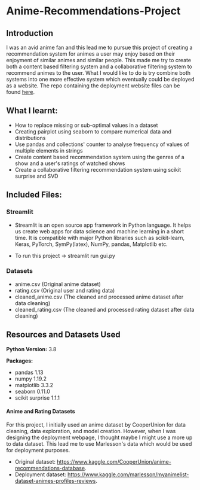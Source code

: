# Anime-Recommendations-Project

## Introduction

I was an avid anime fan and this lead me to pursue this project of creating a recommendation system for animes a user may enjoy based on their enjoyment of similar animes and similar people. This made me try to create both a content based filtering system and a collaborative filtering system to recommend animes to the user. What I would like to do is try combine both systems into one more effective system which eventually could be deployed as a website. The repo containing the deployment website files can be found [here](https://github.com/Zenoix/Anime-Recommendations-Deployment).

## What I learnt:

-   How to replace missing or sub-optimal values in a dataset
-   Creating pairplot using seaborn to compare numerical data and distributions
-   Use pandas and collections' counter to analyse frequency of values of multiple elements in strings
-   Create content based recommendation system using the genres of a show and a user's ratings of watched shows
-   Create a collaborative filtering recommendation system using scikit surprise and SVD

## Included Files:

### Streamlit

- Streamlit is an open source app framework in Python language. It helps us create web apps for data science and machine learning in a short time. It is compatible with major Python libraries such as scikit-learn, Keras, PyTorch, SymPy(latex), NumPy, pandas, Matplotlib etc.

- To run this project -> streamlit run gui.py

### Datasets

-   anime.csv (Original anime dataset)
-   rating.csv (Original user and rating data)
-   cleaned_anime.csv (The cleaned and processed anime dataset after data cleaning)
-   cleaned_rating.csv (The cleaned and processed rating dataset after data cleaning)

## Resources and Datasets Used

**Python Version:** 3.8

**Packages:**

-   pandas 1.13
-   numpy 1.19.2
-   matplotlib 3.3.2
-   seaborn 0.11.0
-   scikit surprise 1.1.1

#### Anime and Rating Datasets

For this project, I initially used an anime dataset by CooperUnion for data cleaning, data exploration, and model creation. However, when I was designing the deployment webpage, I thought maybe I might use a more up to data dataset. This lead me to use Marlesson's data which would be used for deployment purposes.

-   Original dataset: https://www.kaggle.com/CooperUnion/anime-recommendations-database.
-   Deployment dataset: https://www.kaggle.com/marlesson/myanimelist-dataset-animes-profiles-reviews.
